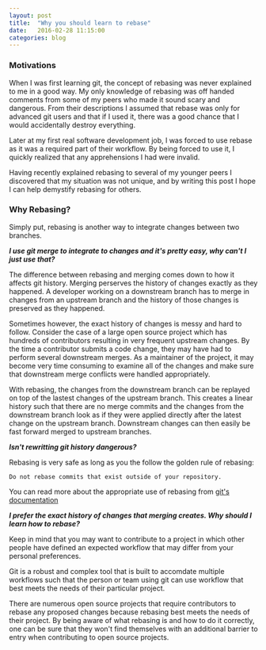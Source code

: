 ```yaml
---
layout: post
title:  "Why you should learn to rebase"
date:   2016-02-28 11:15:00
categories: blog
---
```


### Motivations

When I was first learning git, the concept of rebasing was never explained to
me in a good way. My only knowledge of rebasing was off handed comments from
some of my peers who made it sound scary and dangerous. From their descriptions
I assumed that rebase was only for advanced git users and that if I used it,
there was a good chance that I would accidentally destroy everything.

Later at my first real software development job, I was forced to use rebase
as it was a required part of their workflow. By being forced to use it, I
quickly realized that any apprehensions I had were invalid.

Having recently explained rebasing to several of my younger peers I discovered
that my situation was not unique, and by writing this post I hope I can help
demystify rebasing for others.

### Why Rebasing?

Simply put, rebasing is another way to integrate changes between two branches.

_**I use git merge to integrate to changes and it's pretty easy, why can't I
just use that?**_

The difference between rebasing and merging comes down to how it affects git
history. Merging perserves the history of changes exactly as they happened.
A developer working on a downstream branch has to merge in changes from an
upstream branch and the history of those changes is preserved as they happened.

Sometimes however, the exact history of changes is messy and hard to follow.
Consider the case of a large open source project which has hundreds of
contributors resulting in very frequent upstream changes. By the time a
contributor submits a code change, they may have had to perform several
downstream merges. As a maintainer of the project, it may become very time
consuming to examine all of the changes and make sure that downstream merge
conflicts were handled appropriately.

With rebasing, the changes from the downstream branch can be replayed on top of
the lastest changes of the upstream branch. This creates a linear history such
that there are no merge commits and the changes from the downstream branch look
as if they were applied directly after the latest change on the upstream
branch. Downstream changes can then easily be fast forward merged to upstream
branches. 

_**Isn't rewritting git history dangerous?**_

Rebasing is very safe as long as you the follow the golden rule of rebasing:

`Do not rebase commits that exist outside of your repository.`

You can read more about the appropriate use of rebasing from
[git's documentation](https://git-scm.com/book/en/v2/Git-Branching-Rebasing)

_**I prefer the exact history of changes that merging creates. Why should I
learn how to rebase?**_

Keep in mind that you may want to contribute to a project in which other people
have defined an expected workflow that may differ from your personal
preferences.

Git is a robust and complex tool that is built to accomdate multiple workflows
such that the person or team using git can use workflow that best meets the
needs of their particular project.

There are numerous open source projects that require contributors to rebase
any proposed changes because rebasing best meets the needs of their project.
By being aware of what rebasing is and how to do it correctly, one can be sure
that they won't find themselves with an additional barrier to entry when
contributing to open source projects.
